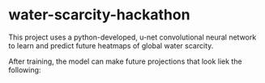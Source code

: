 # water-scarcity-hackathon

This project uses a python-developed, u-net convolutional neural network to learn and predict future heatmaps of global water scarcity.

After training, the model can make future projections that look liek the following: 